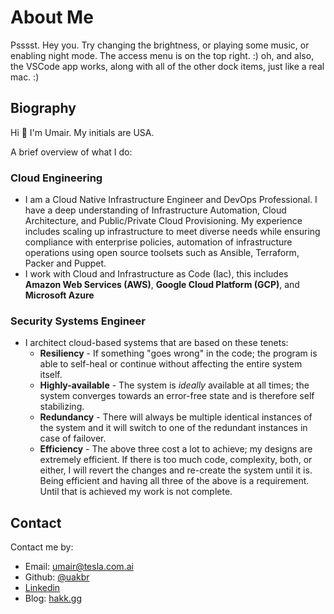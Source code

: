 # About Me

Psssst. Hey you. Try changing the brightness, or playing some music, or enabling night mode. The access menu is on the top right. :) oh, and also, the VSCode app works, along with all of the other dock items, just like a real mac. :)

## Biography

Hi 👋 I'm Umair. My initials are USA.

A brief overview of what I do:

### Cloud Engineering 
* I am a Cloud Native Infrastructure Engineer and DevOps Professional. I have a deep understanding of Infrastructure Automation, Cloud Architecture, and Public/Private Cloud Provisioning. My experience includes scaling up infrastructure to meet diverse needs while ensuring compliance with enterprise policies, automation of infrastructure operations using open source toolsets such as Ansible, Terraform, Packer and Puppet.
* I work with Cloud and Infrastructure as Code (Iac), this includes **Amazon Web Services (AWS)**, **Google Cloud Platform (GCP)**, and **Microsoft Azure**

### Security Systems Engineer
* I architect cloud-based systems that are based on these tenets: 
   * **Resiliency** - If something "goes wrong" in the code; the program is able to self-heal or continue without affecting the entire system itself.
   * **Highly-available** - The system is *ideally* available at all times; the system converges towards an error-free state and is therefore self stabilizing.
   * **Redundancy** - There will always be multiple identical instances of the system and it will switch to one of the redundant instances in case of failover.
   * **Efficiency** - The above three cost a lot to achieve; my designs are extremely efficient. If there is too much code, complexity, both, or either, I will revert the changes and re-create the system until it is. Being efficient and having all three of the above is a requirement. Until that is achieved my work is not complete.

## Contact

Contact me by:

- Email: [umair@tesla.com.ai](mailto:umair@tesla.com.ai)
- Github: [@uakbr](https://github.com/uakbr)
- [Linkedin](https://www.linkedin.com/in/umair-akbar)
- Blog: [hakk.gg](https://hakk.gg)

